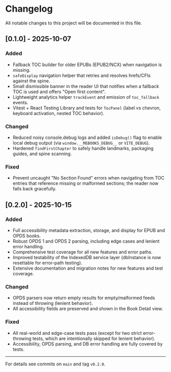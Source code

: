 # Changelog

All notable changes to this project will be documented in this file.

## [0.1.0] - 2025-10-07
### Added
- Fallback TOC builder for older EPUBs (EPUB2/NCX) when navigation is missing.
- `safeDisplay` navigation helper that retries and resolves hrefs/CFIs against the spine.
- Small dismissible banner in the reader UI that notifies when a fallback TOC is used and offers "Open first content".
- Lightweight analytics helper `trackEvent` and emission of `toc_fallback` events.
- Vitest + React Testing Library and tests for `TocPanel` (label vs chevron, keyboard activation, nested TOC behavior).

### Changed
- Reduced noisy console.debug logs and added `isDebug()` flag to enable local debug output (via `window.__MEBOOKS_DEBUG__` or `VITE_DEBUG`).
- Hardened `findFirstChapter` to safely handle landmarks, packaging guides, and spine scanning.

### Fixed
- Prevent uncaught "No Section Found" errors when navigating from TOC entries that reference missing or malformed sections; the reader now falls back gracefully.

## [0.2.0] - 2025-10-15
### Added
- Full accessibility metadata extraction, storage, and display for EPUB and OPDS books.
- Robust OPDS 1 and OPDS 2 parsing, including edge cases and lenient error handling.
- Comprehensive test coverage for all new features and error paths.
- Improved testability of the IndexedDB service layer (dbInstance is now resettable for error-path testing).
- Extensive documentation and migration notes for new features and test coverage.

### Changed
- OPDS parsers now return empty results for empty/malformed feeds instead of throwing (lenient behavior).
- All accessibility fields are preserved and shown in the Book Detail view.

### Fixed
- All real-world and edge-case tests pass (except for two strict error-throwing tests, which are intentionally skipped for lenient behavior).
- Accessibility, OPDS parsing, and DB error handling are fully covered by tests.

---

For details see commits on `main` and tag `v0.2.0`.
